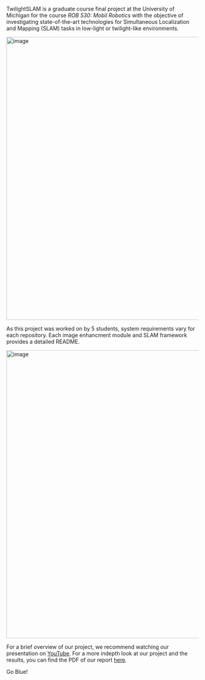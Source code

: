 TwilightSLAM is a graduate course final project at the University of Michigan for the course *ROB 530: Mobil Robotics* with the objective of investigating state-of-the-art technologies for Simultaneous Localization and Mapping (SLAM) tasks in low-light or twilight-like environments.

<img width="740" alt="image" src="https://user-images.githubusercontent.com/129995389/233230588-87859b21-1e94-4587-9348-0fbb4532afe7.png">


As this project was worked on by 5 students, system requirements vary for each repository. Each image enhancment module and SLAM framework provides a detailed README.

<img width="753" alt="image" src="https://user-images.githubusercontent.com/129995389/233230632-f5a7bcf0-a12c-4dbc-a02e-6b176f0cec33.png">


For a brief overview of our project, we recommend watching our presentation on [YouTube](https://www.youtube.com/watch?v=qe87hcqmZm0). For a more indepth look at our project and the results, you can find the PDF of our report [here]().


Go Blue!
